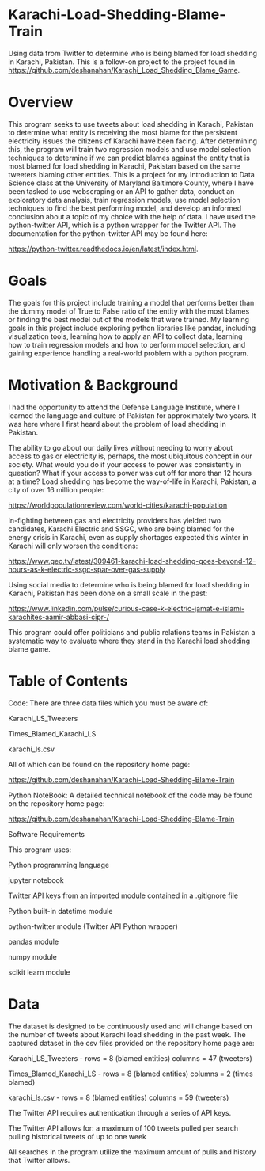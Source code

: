 # Karachi-Load-Shedding-Blame-Train

Using data from Twitter to determine who is being blamed for load shedding in Karachi, Pakistan.  This is a follow-on project to the project found in https://github.com/deshanahan/Karachi_Load_Shedding_Blame_Game.

# Overview

This program seeks to use tweets about load shedding in Karachi, Pakistan to determine what entity is receiving the most blame for the persistent electricity issues the citizens of Karachi have been facing. After determining this, the program will train two regression models and use model selection techniques to determine if we can predict blames against the entity that is most blamed for load shedding in Karachi, Pakistan based on the same tweeters blaming other entities.  This is a project for my Introduction to Data Science class at the University of Maryland Baltimore County, where I have been tasked to use webscraping or an API to gather data, conduct an exploratory data analysis, train regression models, use model selection techniques to find the best performing model, and develop an informed conclusion about a topic of my choice with the help of data. I have used the python-twitter API, which is a python wrapper for the Twitter API. The documentation for the python-twitter API may be found here:

https://python-twitter.readthedocs.io/en/latest/index.html.

# Goals

The goals for this project include training a model that performs better than the dummy model of True to False ratio of the entity with the most blames or finding the best model out of the models that were trained.  My learning goals in this project include exploring python libraries like pandas, including visualization tools, learning how to apply an API to collect data, learning how to train regression models and how to perform model selection, and gaining experience handling a real-world problem with a python program.

# Motivation & Background

I had the opportunity to attend the Defense Language Institute, where I learned the language and culture of Pakistan for approximately two years. It was here where I first heard about the problem of load shedding in Pakistan.

The ability to go about our daily lives without needing to worry about access to gas or electricity is, perhaps, the most ubiquitous concept in our society. What would you do if your access to power was consistently in question? What if your access to power was cut off for more than 12 hours at a time? Load shedding has become the way-of-life in Karachi, Pakistan, a city of over 16 million people:

https://worldpopulationreview.com/world-cities/karachi-population

In-fighting between gas and electricity providers has yielded two candidates, Karachi Electric and SSGC, who are being blamed for the energy crisis in Karachi, even as supply shortages expected this winter in Karachi will only worsen the conditions:

https://www.geo.tv/latest/309461-karachi-load-shedding-goes-beyond-12-hours-as-k-electric-ssgc-spar-over-gas-supply

Using social media to determine who is being blamed for load shedding in Karachi, Pakistan has been done on a small scale in the past:

https://www.linkedin.com/pulse/curious-case-k-electric-jamat-e-islami-karachites-aamir-abbasi-cipr-/

This program could offer politicians and public relations teams in Pakistan a systematic way to evaluate where they stand in the Karachi load shedding blame game.

# Table of Contents

Code: There are three data files which you must be aware of:

Karachi_LS_Tweeters

Times_Blamed_Karachi_LS

karachi_ls.csv

All of which can be found on the repository home page:

https://github.com/deshanahan/Karachi-Load-Shedding-Blame-Train

Python NoteBook: A detailed technical notebook of the code may be found on the repository home page:

https://github.com/deshanahan/Karachi-Load-Shedding-Blame-Train

Software Requirements

This program uses:

Python programming language

jupyter notebook

Twitter API keys from an imported module contained in a .gitignore file

Python built-in datetime module

python-twitter module (Twitter API Python wrapper)

pandas module

numpy module

scikit learn module

# Data

The dataset is designed to be continuously used and will change based on the number of tweets about Karachi load shedding in the past week. The captured dataset in the csv files provided on the repository home page are:

Karachi_LS_Tweeters - rows = 8 (blamed entities) columns = 47 (tweeters)

Times_Blamed_Karachi_LS - rows = 8 (blamed entities) columns = 2 (times blamed)

karachi_ls.csv - rows = 8 (blamed entities) columns = 59 (tweeters)

The Twitter API requires authentication through a series of API keys.

The Twitter API allows for: a maximum of 100 tweets pulled per search pulling historical tweets of up to one week

All searches in the program utilize the maximum amount of pulls and history that Twitter allows.

